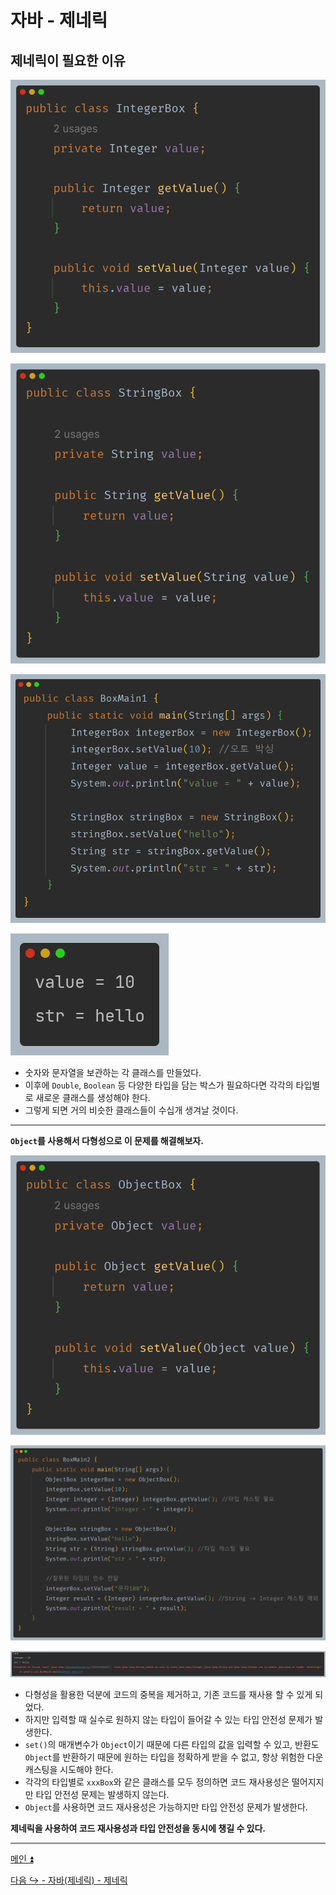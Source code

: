 # 자바 - 제네릭

## 제네릭이 필요한 이유

![img.png](image/img.png)

![img_1.png](image/img_1.png)

![img_2.png](image/img_2.png)

![img_3.png](image/img_3.png)

- 숫자와 문자열을 보관하는 각 클래스를 만들었다.
- 이후에 `Double`, `Boolean` 등 다양한 타입을 담는 박스가 필요하다면 각각의 타입별로 새로운 클래스를 생성해야 한다.
- 그렇게 되면 거의 비슷한 클래스들이 수십개 생겨날 것이다.

---

**`Object`를 사용해서 다형성으로 이 문제를 해결해보자.**

![img_4.png](image/img_4.png)

![img_5.png](image/img_5.png)

![img_6.png](image/img_6.png)

- 다형성을 활용한 덕분에 코드의 중복을 제거하고, 기존 코드를 재사용 할 수 있게 되었다.
- 하지만 입력할 때 실수로 원하지 않는 타입이 들어갈 수 있는 타입 안전성 문제가 발생한다.
- `set()`의 매개변수가 `Object`이기 때문에 다른 타입의 값을 입력할 수 있고, 반환도 `Object`를 반환하기 때문에
    원하는 타입을 정확하게 받을 수 없고, 항상 위험한 다운 캐스팅을 시도해야 한다.
- 각각의 타입별로 `xxxBox`와 같은 클래스를 모두 정의하면 코드 재사용성은 떨어지지만 타입 안전성 문제는 발생하지 않는다.
- `Object`를 사용하면 코드 재사용성은 가능하지만 타입 안전성 문제가 발생한다.

**제네릭을 사용하여 코드 재사용성과 타입 안전성을 동시에 챙길 수 있다.**

---

[메인 ⏫](https://github.com/genesis12345678/TIL/blob/main/Java/mid_2/Main.md)

[다음 ↪️ - 자바(제네릭) - 제네릭]()